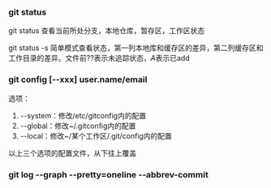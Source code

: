 ### git status 
git status 查看当前所处分支，本地仓库，暂存区，工作区状态

git status -s 简单模式查看状态，第一列本地库和缓存区的差异，第二列缓存区和工作目录的差异。文件前$??$表示未追踪状态，$A$表示已add

### git config \[--xxx] user.name\/email
选项：
1. --system：修改/etc/gitconfig内的配置 
2. --global：修改~/.gitconfig内的配置
3. --local：修改~/某个工作区/.git/config内的配置

以上三个选项的配置文件，从下往上覆盖

### git log --graph --pretty=oneline --abbrev-commit
